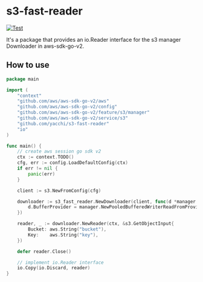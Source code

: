 # s3-fast-reader
[![Test](https://github.com/yacchi/s3-fast-reader/actions/workflows/test.yml/badge.svg)](https://github.com/yacchi/s3-fast-reader/actions/workflows/test.yml)

It's a package that provides an io.Reader interface for the s3 manager Downloader in aws-sdk-go-v2.

## How to use

```go
package main

import (
	"context"
	"github.com/aws/aws-sdk-go-v2/aws"
	"github.com/aws/aws-sdk-go-v2/config"
	"github.com/aws/aws-sdk-go-v2/feature/s3/manager"
	"github.com/aws/aws-sdk-go-v2/service/s3"
	"github.com/yacchi/s3-fast-reader"
	"io"
)

func main() {
	// create aws session go sdk v2
	ctx := context.TODO()
	cfg, err := config.LoadDefaultConfig(ctx)
	if err != nil {
		panic(err)
	}

	client := s3.NewFromConfig(cfg)

	downloader := s3_fast_reader.NewDownloader(client, func(d *manager.Downloader) {
		d.BufferProvider = manager.NewPooledBufferedWriterReadFromProvider(int(d.PartSize))
	})

	reader, _ := downloader.NewReader(ctx, &s3.GetObjectInput{
		Bucket: aws.String("bucket"),
		Key:    aws.String("key"),
	})

	defer reader.Close()

	// implement io.Reader interface
	io.Copy(io.Discard, reader)
}
```